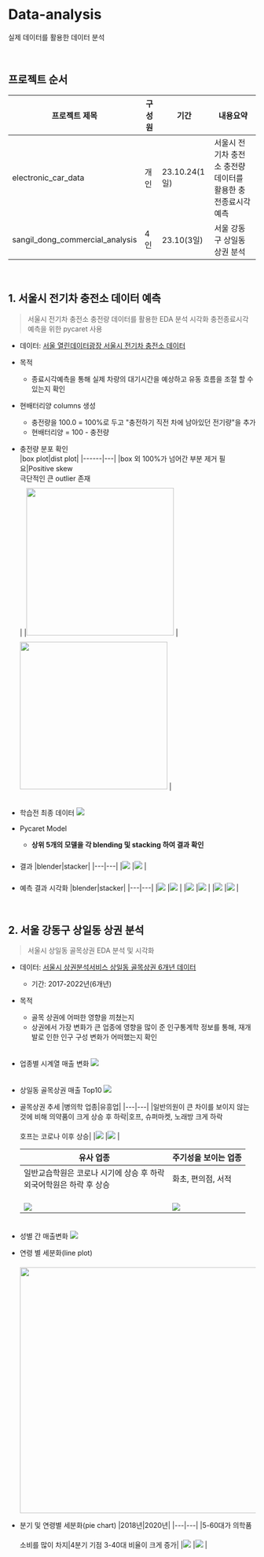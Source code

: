 # Data-analysis
실제 데이터를 활용한 데이터 분석

<br>

## 프로젝트 순서
|프로젝트 제목|구성원|기간|내용요약|
|------|---|---|---|
|electronic_car_data|개인|23.10.24(1일)|서울시 전기차 충전소 충전량 데이터를 활용한 충전종료시각 예측|
|sangil_dong_commercial_analysis|4인|23.10(3일)|서울 강동구 상일동 상권 분석|

<br>

## 1. 서울시 전기차 충전소 데이터 예측
> 서울시 전기차 충전소 충전량 데이터를 활용한 EDA 분석 시각화 충전종료시각 예측을 위한 pycaret 사용
- 데이터: [서울 열린데이터광장 서울시 전기차 충전소 데이터](https://data.seoul.go.kr/dataList/OA-22249/F/1/datasetView.do)


- 목적
  - 종료시각예측을 통해 실제 차량의 대기시간을 예상하고 유동 흐름을 조절 할 수 있는지 확인


- 현배터리양 columns 생성
  - 충전량을 100.0 = 100%로 두고 "충전하기 직전 차에 남아있던 전기량"을 추가
  - 현배터리양 = 100 - 충전량

 
- 충전량 분포 확인  
  |box plot|dist plot|
  |------|---|
  |box 외 100%가 넘어간 부분 제거 필요|Positive skew <br> 극단적인 큰 outlier 존재 <br>|
  |<img style="margin-top: 10px" src='./image/charger_gauge.PNG' width="300px"> </img>|<img style="margin-top: 10px" src='./image/charger_gauge1.PNG' width="300px"> </img>|
  
 
- 학습전 최종 데이터
  <img style="margin-top: 20px" src='./image/elect_data.PNG'> </img>


- Pycaret Model
  - **상위 5개의 모델을 각 blending 및 stacking 하여 결과 확인**


- 결과
  |blender|stacker| 
  |---|---|
  |<img style="margin-top: 10px" src='./image/blender_result.PNG'> </img>|<img style="margin-top: 10px" src='./image/stacker_result.PNG'> </img>|

  
- 예측 결과 시각화
  |blender|stacker| 
  |---|---|
  |<img style="margin-top: 10px" src='./image/blend_visualization.png'> </img>|<img style="margin-top: 10px" src='./image/stacked_visualization.png'> </img>|
  |<img style="margin-top: 10px" src='./image/blend_r2_score.png'> </img>|<img style="margin-top: 10px" src='./image/stack_r2_score.png'> </img>|
  |<img style="margin-top: 10px" src='./image/blend_learning_curve.png'> </img>|<img style="margin-top: 10px" src='./image/stack_learning_curve.png'> </img>|

<br>

## 2. 서울 강동구 상일동 상권 분석
> 서울시 상일동 골목상권 EDA 분석 및 시각화
- 데이터: [서울시 상권분석서비스 상일동 골목상권 6개년 데이터](https://data.seoul.go.kr/dataList/OA-15571/S/1/datasetView.do)
  - 기간: 2017-2022년(6개년)

- 목적
  - 골목 상권에 어떠한 영향을 끼쳤는지
  - 상권에서 가장 변화가 큰 업종에 영향을 많이 준 인구통계학 정보를 통해, 재개발로 인한 인구 구성 변화가 어떠했는지 확인 

- 업종별 시계열 매출 변화
  <img style="margin-top: 20px" src='./image/sangil_sales.png'> </img>

- 상일동 골목상권 매출 Top10
  <img style="margin-top: 20px" src='./image/sangil_sales_top10.png'> </img>

- 골목상권 추세 
  |병의학 업종|유흥업| 
  |---|---|
  |일반의원이 큰 차이를 보이지 않는 것에 비해 의약품이 크게 상승 후 하락|호프, 슈퍼마켓, 노래방 크게 하락 <br> 호프는 코로나 이후 상승|
  |<img style="margin-top: 20px" src='./image/sangil_medical_trend.png'> </img>|<img style="margin-top: 20px" src='./image/sangil_play.png'> </img>|

  |유사 업종|주기성을 보이는 업종| 
  |---|---|
  |일반교습학원은 코로나 시기에 상승 후 하락 <br> 외국어학원은 하락 후 상승|화초, 편의점, 서적|
  |<img style="margin-top: 20px" src='./image/sangil_covid_academy_sales.png'> </img>|<img style="margin-top: 20px" src='./image/sangil_frequency.png'> </img>|
 
- 성별 간 매출변화
  <img style="margin-top: 20px" src='./image/sangil_covid_medical_result.png'> </img>

- 연령 별 세분화(line plot)
  <img style="margin-top: 20px" src='./image/sangil_covid_medical_gender_result.png' width="500px">

- 분기 및 연령별 세분화(pie chart)
  |2018년|2020년| 
  |---|---|
  |5-60대가 의학품 소비를 많이 차지|4분기 기점 3-40대 비율이 크게 증가|
  |<img style="margin-top: 20px" src='./image/sangil_covid_medical_gender_piechart_result_2018.png'> </img>|<img style="margin-top: 20px" src='./image/sangil_covid_medical_gender_piechart_result_2022.png'> </img>|
